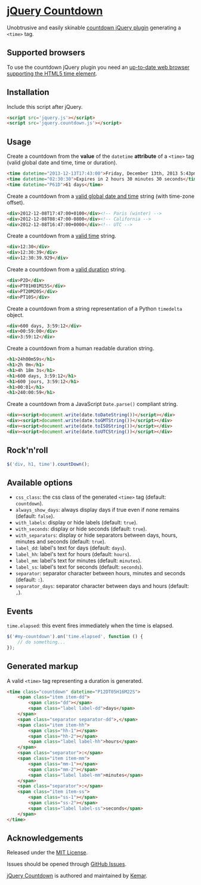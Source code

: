 # [jQuery Countdown](https://github.com/kemar/jquery.countdown)

Unobtrusive and easily skinable [countdown jQuery plugin](http://kemar.github.io/jquery.countdown/) generating a `<time>` tag.


## Supported browsers

To use the countdown jQuery plugin you need an [up-to-date web browser supporting the HTML5 time element](http://caniuse.com/#feat=html5semantic).


## Installation

Include this script after jQuery.

```html
<script src='jquery.js'></script>
<script src='jquery.countdown.js'></script>
```


## Usage

Create a countdown from the **value** of the `datetime` **attribute** of a `<time>` tag (valid global date and time, time or duration).

```html
<time datetime="2013-12-13T17:43:00">Friday, December 13th, 2013 5:43pm</time>
<time datetime="02:30:30">Expires in 2 hours 30 minutes 30 seconds</time>
<time datetime="P61D">61 days</time>
```

Create a countdown from a [valid global date and time](https://html.spec.whatwg.org/multipage/infrastructure.html#valid-global-date-and-time-string) string (with time-zone offset).

```html
<div>2012-12-08T17:47:00+0100</div><!-- Paris (winter) -->
<div>2012-12-08T08:47:00-0800</div><!-- California -->
<div>2012-12-08T16:47:00+0000</div><!-- UTC -->
```

Create a countdown from a [valid time](https://html.spec.whatwg.org/multipage/infrastructure.html#valid-time-string) string.

```html
<div>12:30</div>
<div>12:30:39</div>
<div>12:30:39.929</div>
```

Create a countdown from a [valid duration](https://html.spec.whatwg.org/multipage/infrastructure.html#valid-duration-string) string.

```html
<div>P2D</div>
<div>PT01H01M15S</div>
<div>PT20M20S</div>
<div>PT10S</div>
```

Create a countdown from a string representation of a Python `timedelta` object.

```html
<div>600 days, 3:59:12</div>
<div>00:59:00</div>
<div>3:59:12</div>
```

Create a countdown from a human readable duration string.

```html
<h1>24h00m59s</h1>
<h1>2h 0m</h1>
<h1>4h 18m 3s</h1>
<h1>600 days, 3:59:12</h1>
<h1>600 jours, 3:59:12</h1>
<h1>00:01</h1>
<h1>240:00:59</h1>
```

Create a countdown from a JavaScript `Date.parse()` compliant string.

```html
<div><script>document.write(date.toDateString())</script></div>
<div><script>document.write(date.toGMTString())</script></div>
<div><script>document.write(date.toISOString())</script></div>
<div><script>document.write(date.toUTCString())</script></div>
```


## Rock'n'roll

```javascript
$('div, h1, time').countDown();
```


## Available options

- `css_class`: the css class of the generated `<time>` tag (default: `countdown`).
- `always_show_days`: always display days if true even if none remains (default: `false`).
- `with_labels`: display or hide labels (default: `true`).
- `with_seconds`: display or hide seconds (default: `true`).
- `with_separators`: display or hide separators between days, hours, minutes and seconds (default: `true`).
- `label_dd`: label's text for days (default: `days`).
- `label_hh`: label's text for hours (default: `hours`).
- `label_mm`: label's text for minutes (default: `minutes`).
- `label_ss`: label's text for seconds (default: `seconds`).
- `separator`: separator character between hours, minutes and seconds (default: `:`).
- `separator_days`: separator character between days and hours (default: `,`).


## Events

`time.elapsed`: this event fires immediately when the time is elapsed.

```javascript
$('#my-countdown').on('time.elapsed', function () {
    // do something...
});
```


## Generated markup

A valid `<time>` tag representing a duration is generated.

```html
<time class="countdown" datetime="P12DT05H16M22S">
    <span class="item item-dd">
        <span class="dd"></span>
        <span class="label label-dd">days</span>
    </span>
    <span class="separator separator-dd">,</span>
    <span class="item item-hh">
        <span class="hh-1"></span>
        <span class="hh-2"></span>
        <span class="label label-hh">hours</span>
    </span>
    <span class="separator">:</span>
    <span class="item item-mm">
        <span class="mm-1"></span>
        <span class="mm-2"></span>
        <span class="label label-mm">minutes</span>
    </span>
    <span class="separator">:</span>
    <span class="item item-ss">
        <span class="ss-1"></span>
        <span class="ss-2"></span>
        <span class="label label-ss">seconds</span>
    </span>
</time>
```


## Acknowledgements

Released under the [MIT License](http://opensource.org/licenses/mit-license).

Issues should be opened through [GitHub Issues](https://github.com/kemar/jquery.countdown/issues/).

[jQuery Countdown](https://github.com/kemar/jquery.countdown) is authored and maintained by [Kemar](https://marcarea.com).
